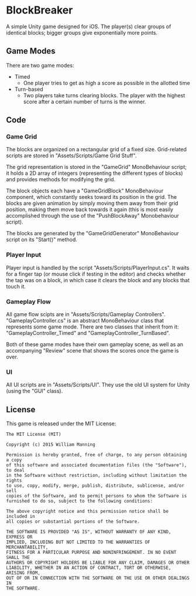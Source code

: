 # BlockBreaker
A simple Unity game designed for iOS. The player(s) clear groups of identical blocks; bigger groups give exponentially more points.

## Game Modes
There are two game modes:
* Timed
    * One player tries to get as high a score as possible in the allotted time
* Turn-based
    * Two players take turns clearing blocks. The player with the highest score after a certain number of turns is the winner.

## Code
### Game Grid
The blocks are organized on a rectangular grid of a fixed size. Grid-related scripts are stored in "Assets/Scripts/Game Grid Stuff".

The grid representation is stored in the "GameGrid" MonoBehaviour script; it holds a 2D array of integers (representing the different types of blocks) and provides methods for modifying the grid.

The block objects each have a "GameGridBlock" MonoBehaviour component, which constantly seeks toward its position in the grid. The blocks are given animation by simply moving them away from their grid position, making them move back towards it again (this is most easily accomplished through the use of the "PushBlockAway" Monobehaviour script).

The blocks are generated by the "GameGridGenerator" MonoBehaviour script on its "Start()" method.

### Player Input
Player input is handled by the script "Assets/Scripts/PlayerInput.cs". It waits for a finger tap (or mouse click if testing in the editor) and checks whether the tap was on a block, in which case it clears the block and any blocks that touch it.

### Gameplay Flow
All game flow scipts are in "Assets/Scripts/Gameplay Controllers". "GameplayController.cs" is an abstract MonoBehaviour class that represents some game mode. There are two classes that inherit from it: "GameplayController_Timed" and "GameplayController_TurnBased".

Both of these game modes have their own gameplay scene, as well as an accompanying "Review" scene that shows the scores once the game is over.

### UI
All UI scripts are in "Assets/Scripts/UI". They use the old UI system for Unity (using the "GUI" class).


## License
This game is released under the MIT License:

```
The MIT License (MIT)

Copyright (c) 2015 William Manning

Permission is hereby granted, free of charge, to any person obtaining a copy
of this software and associated documentation files (the "Software"), to deal
in the Software without restriction, including without limitation the rights
to use, copy, modify, merge, publish, distribute, sublicense, and/or sell
copies of the Software, and to permit persons to whom the Software is
furnished to do so, subject to the following conditions:

The above copyright notice and this permission notice shall be included in
all copies or substantial portions of the Software.

THE SOFTWARE IS PROVIDED "AS IS", WITHOUT WARRANTY OF ANY KIND, EXPRESS OR
IMPLIED, INCLUDING BUT NOT LIMITED TO THE WARRANTIES OF MERCHANTABILITY,
FITNESS FOR A PARTICULAR PURPOSE AND NONINFRINGEMENT. IN NO EVENT SHALL THE
AUTHORS OR COPYRIGHT HOLDERS BE LIABLE FOR ANY CLAIM, DAMAGES OR OTHER
LIABILITY, WHETHER IN AN ACTION OF CONTRACT, TORT OR OTHERWISE, ARISING FROM,
OUT OF OR IN CONNECTION WITH THE SOFTWARE OR THE USE OR OTHER DEALINGS IN
THE SOFTWARE.
```
